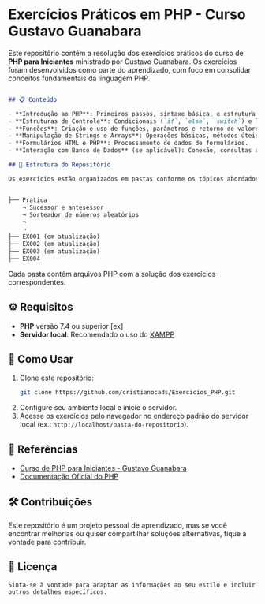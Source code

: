 # Exercícios Práticos em PHP - Curso Gustavo Guanabara

Este repositório contém a resolução dos exercícios práticos do curso de **PHP para Iniciantes** ministrado por Gustavo Guanabara. Os exercícios foram desenvolvidos como parte do aprendizado, com foco em consolidar conceitos fundamentais da linguagem PHP.

```markdown

## 📋 Conteúdo

- **Introdução ao PHP**: Primeiros passos, sintaxe básica, e estrutura de um script PHP.
- **Estruturas de Controle**: Condicionais (`if`, `else`, `switch`) e laços de repetição (`for`, `while`, `do-while`).
- **Funções**: Criação e uso de funções, parâmetros e retorno de valores.
- **Manipulação de Strings e Arrays**: Operações básicas, métodos úteis e exercícios aplicados.
- **Formulários HTML e PHP**: Processamento de dados de formulários.
- **Interação com Banco de Dados** (se aplicável): Conexão, consultas e manipulação de dados com MySQL.

## 📂 Estrutura do Repositório

Os exercícios estão organizados em pastas conforme os tópicos abordados no curso:


├── Pratica
    ¬ Sucessor e antesessor
    ¬ Sorteador de números aleatórios
    ¬
    ¬
├── EX001 (em atualização)
├── EX002 (em atualização)
├── EX003 (em atualização)
├── EX004 

```

Cada pasta contém arquivos PHP com a solução dos exercícios correspondentes.

## ⚙️ Requisitos

- **PHP** versão 7.4 ou superior [ex]
- **Servidor local**: Recomendado o uso do [XAMPP](https://www.apachefriends.org/)

## 🚀 Como Usar

1. Clone este repositório:
   ```bash
   git clone https://github.com/cristianocads/Exercicios_PHP.git
   ```
2. Configure seu ambiente local e inicie o servidor.
3. Acesse os exercícios pelo navegador no endereço padrão do servidor local (ex.: `http://localhost/pasta-do-repositorio`).

## 📖 Referências

- [Curso de PHP para Iniciantes - Gustavo Guanabara](https://www.cursoemvideo.com/curso/php/)
- [Documentação Oficial do PHP](https://www.php.net/manual/)

## 🛠️ Contribuições

Este repositório é um projeto pessoal de aprendizado, mas se você encontrar melhorias ou quiser compartilhar soluções alternativas, fique à vontade para contribuir.

## 📜 Licença

```
Sinta-se à vontade para adaptar as informações ao seu estilo e incluir outros detalhes específicos.
